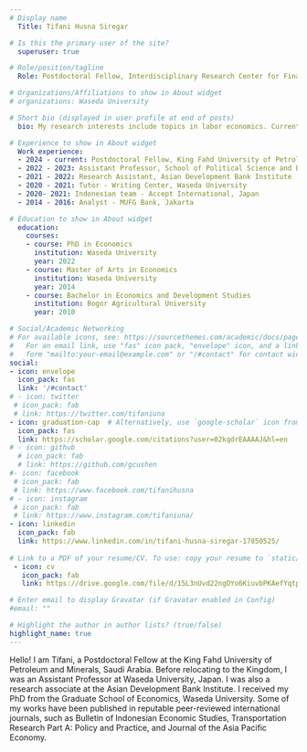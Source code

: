 ```yaml
---
# Display name
  Title: Tifani Husna Siregar

# Is this the primary user of the site?
  superuser: true

# Role/position/tagline
  Role: Postdoctoral Fellow, Interdisciplinary Research Center for Finance and Digital Economy, King Fahd University of Petroleum and Minerals

# Organizations/Affiliations to show in About widget
# organizations: Waseda University

# Short bio (displayed in user profile at end of posts)
  bio: My research interests include topics in labor economics. Currently, I am also working on the economic effects of fintech. 

# Experience to show in About widget
  Work experience:
  - 2024 - current: Postdoctoral Fellow, King Fahd University of Petroleum and Minerals 
  - 2022 - 2023: Assistant Professor, School of Political Science and Economics, Waseda University
  - 2021 - 2022: Research Assistant, Asian Development Bank Institute
  - 2020 - 2021: Tutor - Writing Center, Waseda University
  - 2020- 2021: Indonesian team - Accept International, Japan
  - 2014 - 2016: Analyst - MUFG Bank, Jakarta

# Education to show in About widget
  education:
    courses:
    - course: PhD in Economics
      institution: Waseda University
      year: 2022
    - course: Master of Arts in Economics
      institution: Waseda University
      year: 2014 
    - course: Bachelor in Economics and Development Studies
      institution: Bogor Agricultural University
      year: 2010

# Social/Academic Networking
# For available icons, see: https://sourcethemes.com/academic/docs/page-builder/#icons
#   For an email link, use "fas" icon pack, "envelope" icon, and a link in the
#   form "mailto:your-email@example.com" or "/#contact" for contact widget.
social:
- icon: envelope
  icon_pack: fas
  link: '/#contact'
# - icon: twitter
 # icon_pack: fab
 # link: https://twitter.com/tifaniuna
- icon: graduation-cap  # Alternatively, use `google-scholar` icon from `ai` icon pack
  icon_pack: fas
  link: https://scholar.google.com/citations?user=02kqdrEAAAAJ&hl=en
# - icon: github
  # icon_pack: fab
  # link: https://github.com/gcushen
#- icon: facebook
 # icon_pack: fab
 # link: https://www.facebook.com/tifanihusna
# - icon: instagram
 # icon_pack: fab
 # link: https://www.instagram.com/tifaniuna/
- icon: linkedin
  icon_pack: fab
  link: https://www.linkedin.com/in/tifani-husna-siregar-17850525/
  
# Link to a PDF of your resume/CV. To use: copy your resume to `static/media/resume.pdf`, enable `ai` icons in `params.toml`, and uncomment the lines below.
 - icon: cv
   icon_pack: fab
   link: https://drive.google.com/file/d/15L3nUvd22ngDYo6KiuvbPKAefYqtpcT-/view?usp=sharing

# Enter email to display Gravatar (if Gravatar enabled in Config)
#email: ""

# Highlight the author in author lists? (true/false)
highlight_name: true
---
```


Hello! I am Tifani, a Postdoctoral Fellow at the King Fahd University of Petroleum and Minerals, Saudi Arabia. Before relocating to the Kingdom, I was an Assistant Professor at Waseda University, Japan. I was also a research associate at the Asian Development Bank Institute. I received my PhD from the Graduate School of Economics, Waseda University. Some of my works have been published in reputable peer-reviewed international journals, such as Bulletin of Indonesian Economic Studies, Transportation Research Part A: Policy and Practice, and Journal of the Asia Pacific Economy. 
